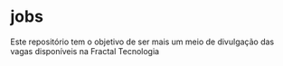 # jobs
Este repositório tem o objetivo de ser mais um meio de divulgação das vagas disponíveis na Fractal Tecnologia
